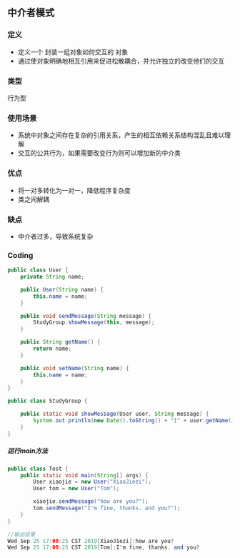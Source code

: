 ## 中介者模式

### 定义
+ 定义一个 封装一组对象如何交互的 对象
+ 通过使对象明确地相互引用来促进松散耦合，并允许独立的改变他们的交互

### 类型
行为型
### 使用场景
+ 系统中对象之间存在复杂的引用关系，产生的相互依赖关系结构混乱且难以理解
+ 交互的公共行为，如果需要改变行为则可以增加新的中介类

### 优点
+ 将一对多转化为一对一，降低程序复杂度
+ 类之间解耦

### 缺点
+ 中介者过多，导致系统复杂 

### Coding
```java
public class User {
    private String name;

    public User(String name) {
        this.name = name;
    }

    public void sendMessage(String message) {
        StudyGroup.showMessage(this, message);
    }

    public String getName() {
        return name;
    }

    public void setName(String name) {
        this.name = name;
    }
}
```
```java
public class StudyGroup {

    public static void showMessage(User user, String message) {
        System.out.println(new Date().toString() + "[" + user.getName() + "]:" + message);
    }
}
```
##### 运行main方法
```java
public class Test {
    public static void main(String[] args) {
        User xiaojie = new User("XiaoJiezi");
        User tom = new User("Tom");

        xiaojie.sendMessage("how are you?");
        tom.sendMessage("I'm fine, thanks. and you?");
    }
}

//输出结果
Wed Sep 25 17:08:25 CST 2019[XiaoJiezi]:how are you?
Wed Sep 25 17:08:25 CST 2019[Tom]:I'm fine, thanks. and you?
```